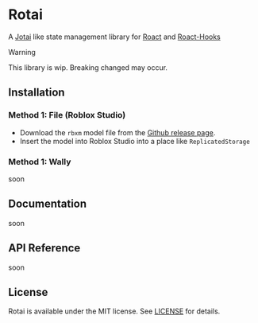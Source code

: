 # Rotai

A [Jotai](https://github.com/pmndrs/jotai) like state management library for [Roact](https://github.com/Roblox/roact) and [Roact-Hooks](https://github.com/Kampfkarren/roact-hooks)

> [!WARNING]  
> This library is wip. Breaking changed may occur.

## Installation

### Method 1: File (Roblox Studio)
- Download the `rbxm` model file from the [Github release page]().
- Insert the model into Roblox Studio into a place like `ReplicatedStorage`

### Method 1: Wally
soon

## Documentation
soon

## API Reference
soon

## License
Rotai is available under the MIT license. See [LICENSE](LICENSE) for details.